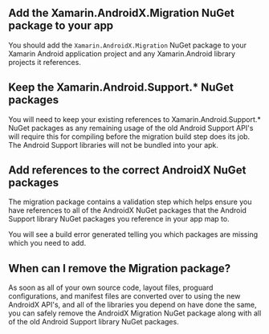 
Add the Xamarin.AndroidX.Migration NuGet package to your app
------------------------------------------------------------

You should add the `Xamarin.AndroidX.Migration` NuGet package to your Xamarin
Android application project and any Xamarin.Android library projects it
references.


Keep the Xamarin.Android.Support.* NuGet packages
-------------------------------------------------

You will need to keep your existing references to Xamarin.Android.Support.*
NuGet packages as any remaining usage of the old Android Support API's will
require this for compiling before the migration build step does its job.  The
Android Support libraries will not be bundled into your apk.


Add references to the correct AndroidX NuGet packages
-----------------------------------------------------

The migration package contains a validation step which helps ensure you have
references to all of the AndroidX NuGet packages that the Android Support
library NuGet packages you reference in your app map to.

You will see a build error generated telling you which packages are missing
which you need to add.


When can I remove the Migration package?
----------------------------------------

As soon as all of your own source code, layout files, proguard configurations,
and manifest files are converted over to using the new AndroidX API's, and all
of the libraries you depend on have done the same, you can safely remove the
AndroidX Migration NuGet package along with all of the old Android Support
library NuGet packages.

